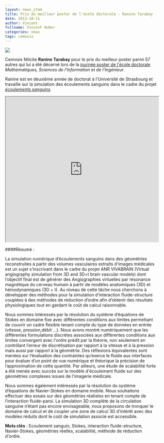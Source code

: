 ```yaml
---
layout: news_item
title: Prix du meilleur poster de l'école doctorale - Ranine Tarabay
date: 2013-10-11
author: Vincent
fullname: Vincent Huber
categories: news
tags: cemosis
---
```


<img src="/img/news/IMG_6876.JPG">

Cemosis félicite **Ranine Tarabay** pour le prix du meilleur poster parmi 57 autres qui lui a été décerné lors de la [journée poster de l'école doctorale](http://ed-msii.unistra.fr/doctorat/suivi-du-projet-de-recherche/journee-poster/) *Mathématiques, Sciences de l'Information et de l'Ingénieur*.

Ranine est en deuxième année de doctorat à l'Université de Strasbourg et travaille sur la simulation des écoulements sanguins dans le cadre du projet [*écoulements sanguins*](http://www.cemosis.fr/projets/interdisciplinaires/sante-bio/bloodflow).

<iframe src="https://docs.google.com/file/d/0ByfksnCbIfJPZW4xdVdtX2VNUzQ/preview" width="100%" height="480"></iframe>

####Résumé :

La simulation numérique d’écoulements sanguins dans des géométries reconstruites à partir des volumes vasculaires extraits d'images médicales est un sujet s’inscrivant dans le cadre du projet ANR VIVABRAIN (Virtual angiography simulation from 3D and 3D+t brain vascular models) dont l’objectif final est de générer des Angiographies virtuelles par résonance magnétique du cerveau humain à partir de modèles anatomiques (3D) et hémodynamiques (3D + t).  Au niveau de cette tâche nous cherchons à développer des méthodes pour la simulation d’interaction fluide-structure couplées à des méthodes de réduction d’ordre afin d’obtenir des résultats physiologiques tout en gardant le coût de calcul raisonnable. 

Nous sommes intéressés par la résolution du système d’équations de Stokes en domaine fixe avec différentes conditions aux limites permettant de couvrir un cadre flexible tenant compte du type de données en entrée (vitesse, pression,débit ...). Nous avons montré numériquement que les différentes formulations discrètes associées aux différentes conditions aux limites convergent avec l'ordre prédit par la théorie, non seulement en contrôlant l’erreur de discrétisation par rapport à la vitesse et à la pression mais aussi par rapport à la géométrie. Des réflexions équivalentes sont menées sur l’évaluation des contraintes qu’exerce le fluide aux interfaces pour évaluer d’un point de vue numérique et théorique la précision de l’approximation de cette quantité. Par ailleurs, une étude de scalabilité forte a été menée avec succès sur le modèle d'écoulement fluide sur des géométries complexes issues de l'imagerie médicale.

Nous sommes également intéressés par la résolution du système d’équations de Navier-Stokes en domaine mobile. Nous souhaitons effectuer des essais sur des géométries réalistes en tenant compte de l’interaction fluide-paroi. La simulation 3D complète de la circulation sanguine n’étant pas encore envisageable, nous proposons de tronquer le domaine de calcul et de coupler une zone de calcul 3D d’intérêt avec des modèles réduits dont le coût de simulation associé est accessible.

**Mots clés** : Ecoulement sanguin, Stokes, interaction fluide-structure, Navier-Stokes, géométries réelles, scalabilité, méthode de réduction d'ordre.